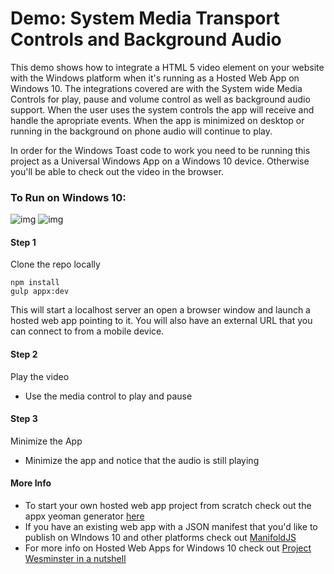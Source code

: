 Demo: System Media Transport Controls and Background Audio
============

This demo shows how to integrate a HTML 5 video element on your website with the Windows platform when it's running as a Hosted Web App on Windows 10. The integrations covered are with the System wide Media Controls for play, pause and volume control as well as background audio support. When the user uses the system controls the app will receive and handle the apropriate events. When the app is minimized on desktop or running in the background on phone audio will continue to play.

In order for the Windows Toast code to work you need to be running this project as a Universal Windows App on a Windows 10 device. Otherwise you'll be able to check out the video in the browser.

### To Run on Windows 10:
![img](https://raw.githubusercontent.com/wiki/seksenov/HWAToast/images/HWAToastScreenToastUp.PNG)
![img](https://raw.githubusercontent.com/wiki/seksenov/HWAToast/images/HWAToastScreenResponse.PNG)


#### Step 1
Clone the repo locally 

```
npm install
gulp appx:dev
``` 

This will start a localhost server an open a browser window and launch a hosted web app pointing to it.
You will also have an external URL that you can connect to from a mobile device.

#### Step 2
Play the video

- Use the media control to play and pause

#### Step 3
Minimize the App

- Minimize the app and notice that the audio is still playing

#### More Info
- To start your own hosted web app project from scratch check out the appx yeoman generator [here](https://github.com/MicrosoftEdge/generator-appx)
- If you have an existing web app with a JSON manifest that you'd like to publish on WIndows 10 and other platforms check out [ManifoldJS](http://www.manifoldjs.com/)
- For more info on Hosted Web Apps for Windows 10 check out [Project Wesminster in a nutshell](http://blogs.windows.com/buildingapps/2015/07/06/project-westminster-in-a-nutshell/)
